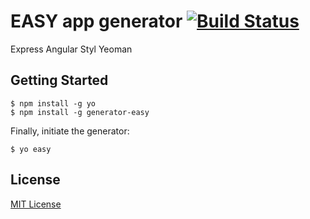 # EASY app generator [![Build Status](https://secure.travis-ci.org/gdi2290/generator-easyapp.png?branch=master)](https://travis-ci.org/gdi2290/generator-easyapp)

Express Angular Styl Yeoman


## Getting Started

```
$ npm install -g yo
$ npm install -g generator-easy
```

Finally, initiate the generator:

```
$ yo easy
```

## License

[MIT License](http://en.wikipedia.org/wiki/MIT_License)
